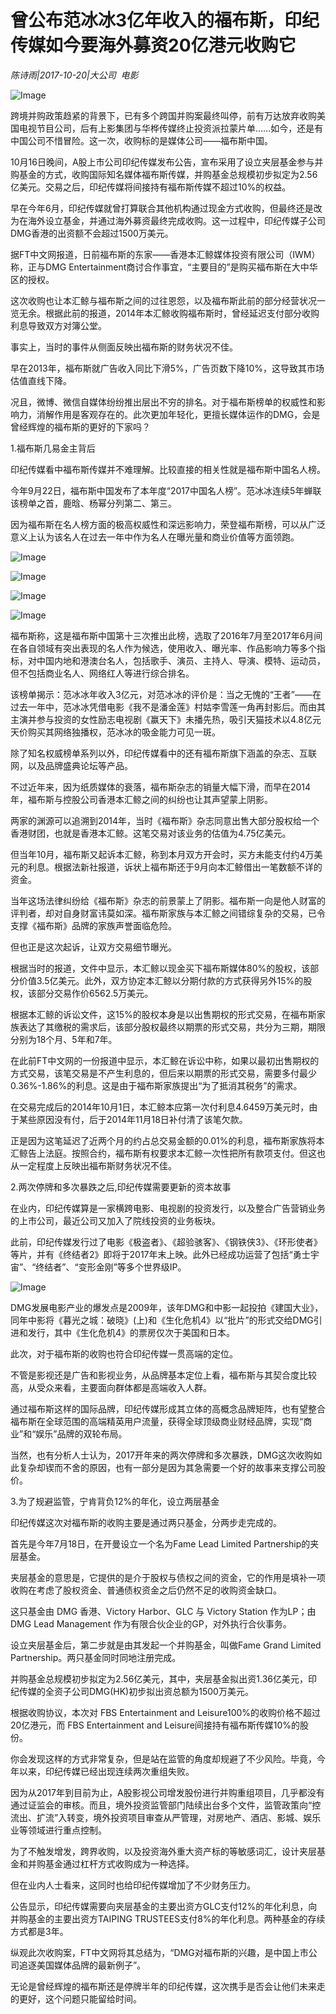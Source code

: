# 曾公布范冰冰3亿年收入的福布斯，印纪传媒如今要海外募资20亿港元收购它

*陈诗雨|2017-10-20|大公司 
                                                电影*

![Image](http://p3.pstatp.com/large/40300001564e796bf78c)

跨境并购政策趋紧的背景下，已有多个跨国并购案最终叫停，前有万达放弃收购美国电视节目公司，后有上影集团与华桦传媒终止投资派拉蒙片单……如今，还是有中国公司不惜冒险。这一次，收购标的是媒体公司——福布斯中国。

10月16日晚间，A股上市公司印纪传媒发布公告，宣布采用了设立夹层基金参与并购基金的方式，收购国际知名媒体福布斯传媒，并购基金总规模初步拟定为2.56亿美元。交易之后，印纪传媒将间接持有福布斯传媒不超过10%的权益。

早在今年6月，印纪传媒就曾打算联合其他机构通过现金方式收购，但最终还是改为在海外设立基金，并通过海外募资最终完成收购。这一过程中，印纪传媒子公司DMG香港的出资额不会超过1500万美元。

据FT中文网报道，日前福布斯的东家——香港本汇鲸媒体投资有限公司（IWM）称，正与DMG Entertainment商讨合作事宜，“主要目的”是购买福布斯在大中华区的授权。

这次收购也让本汇鲸与福布斯之间的过往恩怨，以及福布斯此前的部分经营状况一览无余。根据此前的报道，2014年本汇鲸收购福布斯时，曾经延迟支付部分收购利息导致双方对簿公堂。

事实上，当时的事件从侧面反映出福布斯的财务状况不佳。

早在2013年，福布斯就广告收入同比下滑5%，广告页数下降10%，这导致其市场估值直线下降。

况且，微博、微信自媒体纷纷推出层出不穷的排名。对于福布斯榜单的权威性和影响力，消解作用是客观存在的。此次更加年轻化，更擅长媒体运作的DMG，会是曾经辉煌的福布斯的更好的下家吗？

1.福布斯几易金主背后

印纪传媒看中福布斯传媒并不难理解。比较直接的相关性就是福布斯中国名人榜。

今年9月22日，福布斯中国发布了本年度“2017中国名人榜”。范冰冰连续5年蝉联该榜单之首，鹿晗、杨幂分列第二、第三。

因为福布斯在名人榜方面的极高权威性和深远影响力，荣登福布斯榜，可以从广泛意义上认为该名人在过去一年中作为名人在曝光量和商业价值等方面领跑。

![Image](http://p1.pstatp.com/large/402f0003f559ef278505)

![Image](http://p3.pstatp.com/large/402f0003f557c3a4c8be)

![Image](http://p3.pstatp.com/large/402f0003f55a301c9c26)

![Image](http://p3.pstatp.com/large/403200016e3f0195d9ae)

福布斯称，这是福布斯中国第十三次推出此榜，选取了2016年7月至2017年6月间在各自领域有突出表现的名人作为候选，使用收入、曝光率、作品影响力等多个指标，对中国内地和港澳台名人，包括歌手、演员、主持人、导演、模特、运动员，但不包括商业名人、网络红人等进行综合排名。

该榜单揭示：范冰冰年收入3亿元，对范冰冰的评价是：当之无愧的“王者”——在过去一年中，范冰冰凭借电影《我不是潘金莲》村姑李雪莲一角再封影后。而由其主演并参与投资的女性励志电视剧《赢天下》未播先热，吸引天猫技术以4.8亿元天价购买其网络独播权，范冰冰的吸金能力可见一斑。

除了知名权威榜单系列以外，印纪传媒看中的还有福布斯旗下涵盖的杂志、互联网，以及品牌盛典论坛等产品。

不过近年来，因为纸质媒体的衰落，福布斯杂志的销量大幅下滑，而早在2014年，福布斯与控股公司香港本汇鲸之间的纠纷也让其声望蒙上阴影。

两家的渊源可以追溯到2014年，当时《福布斯》杂志同意出售大部分股权给一个香港财团，也就是香港本汇鲸。这笔交易对该业务的估值为4.75亿美元。

但当年10月，福布斯又起诉本汇鲸，称到本月双方开会时，买方未能支付约4万美元的利息。根据法新社报道，诉状上福布斯还于9月向本汇鲸借出一笔数额不详的资金。

当年这场法律纠纷给《福布斯》杂志的前景蒙上了阴影。福布斯一向是他人财富的评判者，却对自身财富讳莫如深。福布斯家族与本汇鲸之间错综复杂的交易，已令支撑《福布斯》品牌的家族声誉面临危险。

但也正是这次起诉，让双方交易细节曝光。

根据当时的报道，文件中显示，本汇鲸以现金买下福布斯媒体80%的股权，该部分价值3.5亿美元。此外，双方协定本汇鲸以分期付款的方式获得另外15%的股权，该部分交易作价6562.5万美元。

根据本汇鲸的诉讼文件，这15%的股权本身是以出售期权的形式交易，在福布斯家族表达了其缴税的需求后，该部分股权最终以期票的形式交易，共分为三期，期限分别为18个月、5年和7年。

在此前FT中文网的一份报道中显示，本汇鲸在诉讼中称，如果以最初出售期权的方式交易，该笔交易是不产生利息的，但后来以期票的形式交易，需要多付最少0.36%-1.86%的利息。这是由于福布斯家族提出“为了抵消其税务”的需求。

在交易完成后的2014年10月1日，本汇鲸本应第一次付利息4.6459万美元时，由于某些原因没有付，后于2014年11月18日补付清了该笔欠款。

正是因为这笔延迟了近两个月的约占总交易金额的0.01%的利息，福布斯家族将本汇鲸告上法庭。按照合约，福布斯有权要求本汇鲸一次性把所有款项支付。但这也从一定程度上反映出福布斯财务状况不佳。

2.两次停牌和多次暴跌之后,印纪传媒需要更新的资本故事

在业内，印纪传媒算是一家横跨电影、电视剧的投资发行，以及整合广告营销业务的上市公司，最近公司又加入了院线投资的业务板块。

此前，印纪传媒发行过了电影《极盗者》、《超验骇客》、《钢铁侠3》、《环形使者》等片，并有《终结者2》即将于2017年末上映。此外已经成功运营了包括“勇士宇宙”、“终结者”、“变形金刚”等多个世界级IP。

![Image](http://p3.pstatp.com/large/402f0003f55c7d024475)

DMG发展电影产业的爆发点是2009年，该年DMG和中影一起投拍《建国大业》，同年中影将《暮光之城：破晓》(上)和《生化危机4》以“批片”的形式交给DMG引进和发行，其中《生化危机4》的票房仅次于美国和日本。

此次，对于福布斯的收购也符合印纪传媒一贯高端的定位。

不管是影视还是广告和影视业务，从品牌基本定位上看，福布斯与其契合度比较高，从受众来看，主要面向群体都是高端收入人群。

通过福布斯这样的国际品牌，印纪传媒形成其立体的高概念品牌矩阵，也有望整合福布斯在全球范围的高端精英用户流量，获得全球顶级商业财经品牌，实现“商业”和“娱乐”品牌的双轮布局。

当然，也有分析人士认为，2017开年来的两次停牌和多次暴跌，DMG这次收购如此复杂却锲而不舍的原因，也有一部分是因为其急需要一个好的故事来支撑公司股价。

3.为了规避监管，宁肯背负12%的年化，设立两层基金

印纪传媒这次对福布斯的收购主要是通过两只基金，分两步走完成的。

首先是今年7月18日，在开曼设立一个名为Fame Lead Limited Partnership的夹层基金。

夹层基金的意思是，它提供的是介于股权与债权之间的资金，它的作用是填补一项收购在考虑了股权资金、普通债权资金之后仍然不足的收购资金缺口。

这只基金由 DMG 香港、Victory Harbor、GLC 与 Victory Station 作为LP；由 DMG Lead Management 作为有限合伙企业的GP，对外执行合伙事务。

设立夹层基金后，第二步就是由其发起一个并购基金，叫做Fame Grand Limited Partnership。两只基金同时同地注册完成。

并购基金总规模初步拟定为2.56亿美元，其中，夹层基金拟出资1.36亿美元，印纪传媒的全资子公司DMG(HK)初步拟出资总额为1500万美元。

根据收购协议，本次对 FBS Entertainment and Leisure100%的收购价格不超过20亿港元，而 FBS Entertainment and Leisure间接持有福布斯传媒10%的股份。

你会发现这样的方式非常复杂，但是站在监管的角度却规避了不少风险。毕竟，今年以来，印纪传媒已经出现连续两次重组失败。

因为从2017年到目前为止，A股影视公司增发股份进行并购重组项目，几乎都没有通过证监会的审核。而且，境外投资监管部门陆续出台多个文件，监管政策向“控流出、扩流”入转变，境外投资项目审查从严管理，对房地产、酒店、影城、娱乐业等领域进行重点控制。

为了不触发增发，跨界收购，以及投资海外重大资产标的等敏感词汇，设计夹层基金和并购基金通过杠杆方式收购成为一种选择。

但在业内人士看来，这同时也给印纪传媒增加了不少财务压力。

公告显示，印纪传媒需要向夹层基金的主要出资方GLC支付12%的年化利息，向并购基金的主要出资方TAIPING TRUSTEES支付8%的年化利息。两种基金的存续方式都是3年。

纵观此次收购案，FT中文网将其总结为，“DMG对福布斯的兴趣，是中国上市公司追逐美国媒体品牌的最新例子”。

无论是曾经辉煌的福布斯还是停牌半年的印纪传媒，这次携手是否会让他们未来走的更好，这个问题只能留给时间。

